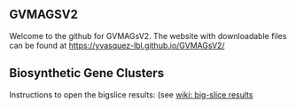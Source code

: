 GVMAGSV2
---------------------
Welcome to the github for GVMAGsV2. The website with downloadable files can be found at https://yvasquez-lbl.github.io/GVMAGsV2/



Biosynthetic Gene Clusters
---------------------
Instructions to open the bigslice results: (see [wiki: big-slice results](https://github.com/GVMAGsV2/bigslice/wiki/Program-parameters)
